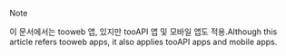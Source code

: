 > [!NOTE]
> <span data-ttu-id="99794-101">이 문서에서는 tooweb 앱, 있지만 tooAPI 앱 및 모바일 앱도 적용.</span><span class="sxs-lookup"><span data-stu-id="99794-101">Although this article refers tooweb apps, it also applies tooAPI apps and mobile apps.</span></span>
> 
> 


